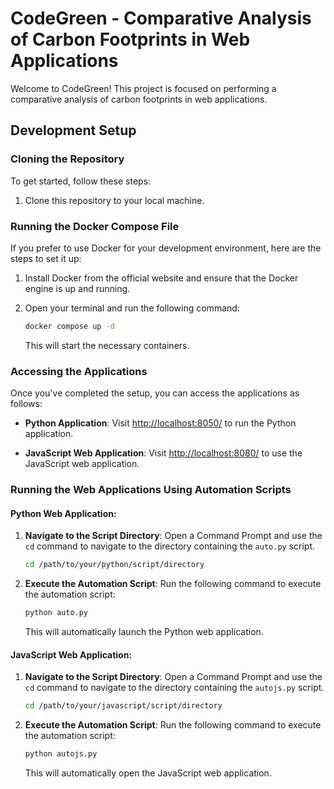 # CodeGreen - Comparative Analysis of Carbon Footprints in Web Applications

Welcome to CodeGreen! This project is focused on performing a comparative analysis of carbon footprints in web applications.

## Development Setup

### Cloning the Repository

To get started, follow these steps:

1. Clone this repository to your local machine.

### Running the Docker Compose File 

If you prefer to use Docker for your development environment, here are the steps to set it up:

1. Install Docker from the official website and ensure that the Docker engine is up and running.

2. Open your terminal and run the following command:

   ```bash
   docker compose up -d
   ```

   This will start the necessary containers.

### Accessing the Applications

Once you've completed the setup, you can access the applications as follows:

- **Python Application**: Visit [http://localhost:8050/](http://localhost:8050/) to run the Python application.

- **JavaScript Web Application**: Visit [http://localhost:8080/](http://localhost:8080/) to use the JavaScript web application.


### Running the Web Applications Using Automation Scripts

#### Python Web Application:

1. **Navigate to the Script Directory**: Open a Command Prompt and use the `cd` command to navigate to the directory containing the `auto.py` script.

   ```bash
   cd /path/to/your/python/script/directory
   ```

2. **Execute the Automation Script**: Run the following command to execute the automation script:

   ```bash
   python auto.py
   ```

   This will automatically launch the Python web application.

#### JavaScript Web Application:

1. **Navigate to the Script Directory**: Open a Command Prompt and use the `cd` command to navigate to the directory containing the `autojs.py` script.

   ```bash
   cd /path/to/your/javascript/script/directory
   ```

2. **Execute the Automation Script**: Run the following command to execute the automation script:

   ```bash
   python autojs.py
   ```

   This will automatically open the JavaScript web application.


